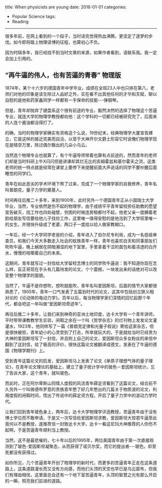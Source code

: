 title: When physicists are young
date: 2016-01-01
categories:
- Popular Science
tags:
- Reading
---

很多年前，在网上看到的一个段子，当时读完觉得热血沸腾，更坚定了逐梦的步伐。如今即将踏上物理读博的征程，也算初心不负。

因为时隔多年，我已经找不到当时文章的来源，如果作者看到，请联系我。我一定会加上引用的。

<!-- more -->

## “再牛逼的伟人，也有苦逼的青春” 物理版
1874年，某个十六岁的德国青年中学毕业，成绩在全班23人中也只排在第八，老师们对他的印象是该生除过人品好之外，实在看不出其他任何的才华和天赋，聊以自慰的是他和药家鑫同学一样都有一手保命的技能---弹钢琴。

但是，青年却抛弃了键盘系这个很有前途的专业，毅然决然的选择了物理这个苦逼专业，就连大学的物理学教授都劝他：这个学科的一切都已经被研究完了，后面来的人连个酱油都没得打了。

的确，当时的物理学家确实有资格这个么说，19世纪末，经典物理学大厦宣告建立，它是这样的接近完美而自洽，以至于大神开尔文爵士形容它时说俺们物理学现在是晴空万里，除过偶尔飘出的几朵小乌云。

当然选个物理专业也就算了，有个牛逼导师带着也算有点前途的，然而青年的老师们却是当时科研上牛X闪闪但是讲课却其烂无比的亥姆霍兹和基尔霍夫之流，这类老师的统一特点就是经常在课堂上要停下来提醒前面大声说话的同学不要吵醒后面睡觉的同学们。

青年在如此恶劣的学术环境下熬了过来，完成了一个物理学家的自我修养，青年名叫普朗克，量子力学的奠基人。

时间再往后推二十多年，来到1900年，此时另外一个德国青年正从小国瑞士大学毕业，当然，专业依然是伤不起的物理学，由于成绩平平青年留校担任助教的愿望宣告破灭，找工作也四处碰壁，穷困的时候连房租都付不起，他老父亲一度腆着老脸给朋友写信要给他儿子找份工作，这里唯一值得安慰的是他泡到了大学班里唯一的女生，并很快升级成了老婆，两口子一度给以给人做家教糊口。

一年后，经一个大学同学老爸的介绍，青年进入了伯尔尼专利局，成为一名低级审查员，和我们今天大多数走入社会的蚁族青年一样，青年也喜欢白天和同事朋友们吹吹牛逼，晚上蜗居在阴暗潮湿的地下室里，手里拿着干涩的面包和着凉透的白开水，慢慢的咀嚼着自己的未来。

这期间，青年就写过一封信给大学留校念博士的同学吹牛逼说：我不知道你现在怎么样，反正哥现在手头有几篇待发的论文，个个震撼，一块发出来的话绝对可以改变整个物理学的面貌。

当然了，牛逼不是你想吹，想吹就能吹，青年名叫爱因斯坦，后面的情节大家都很熟悉了，1905年，青年一口气发表了五篇划时代的论文，这其中包括创立狭义相对论的《论动体的电动力学》。百年以后，每当物理学家们深情的回忆起那个年代，都会吧这一年叫做“爱因斯坦奇迹年”。

再往后推二十多年，让我们来到神奇的亚洲土地印度，达卡大学有一个青年讲师，平时带带课教教学生实验，闲暇之余在一个叫《哲学杂志》的烂刊物上发发论文灌灌水，1923年，他同样写了一篇《普朗克定律和光量子假说》寄给这家杂志，但是很快被拒，青年幼小的心灵受到了打击，所幸就玩大的，于是就给当时已经贵为大神的爱因斯坦写了一封信，并且附上自己的论文，爱因斯坦众多女粉丝的来信中翻到了这封信，给了极高的评价，很快这篇论文被翻译成德文，发表在了牛逼的德国《物理学期刊》上。

受到青年这篇论文的启发，爱因斯坦马上发表了论文《单原子理想气体的量子理论》，在青年论文理论的基础上，建立了量子统计学中的玻色－爱因斯坦统计。忘了告诉大家，这个青年，就叫玻色。

而此时，正在阿尔卑斯山同情人度假的风流青年薛定谔看到了这篇论文，结合前不久另外一个叫做德布罗意的贵族青年憋了好几年憋出的几篇关于物质波的论文，利用度假的闲暇时间，悟出了传说中的薛定谔方程，开启了量子力学中的波动力学时代。

让我们回到青年玻色身上，两年后，达卡大学物理学评选教授，苦逼青年由于没有博士学位而不敢申请，于是又一次写信给爱因斯坦求教，爱因斯坦大惊君牛逼至此竟何以不是教授，遂推荐信一封致达卡大学，达卡一看这尼玛大神推荐的人你伤不起啊，于是苦逼青年顺利当上教授。

当然，这不是最悲催的，七十年以后的1995年，两位美国青年由于第一次直接观测到了玻色-爱因斯坦凝聚态，从而获得了诺贝尔奖，而它的提出者---玻色，却至死都没有获得过。

如你所见，几个苦逼青年开创了物理学的新时代，而更多的苦逼青年正走在这条道路上，这条道路漫长而又没有方向感，而他们头顶的天空也早已是乌云密布，但我们有理由相信，这里面总会还有一个地下室苦逼青年，头顶的智慧之光有那么开启的一瞬，照亮我们前进的道路。